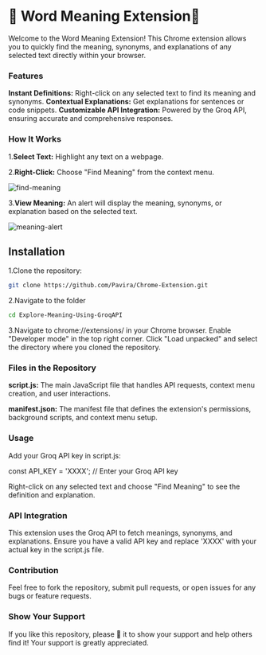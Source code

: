 # 🚀 **Word Meaning Extension**🚀 

Welcome to the Word Meaning Extension! This Chrome extension allows you to quickly find the meaning, synonyms, and explanations of any selected text directly within your browser.

### **Features**

**Instant Definitions:** 
Right-click on any selected text to find its meaning and synonyms.
**Contextual Explanations:** 
Get explanations for sentences or code snippets.
**Customizable API Integration:**
Powered by the Groq API, ensuring accurate and comprehensive responses.

### **How It Works**

1.**Select Text:** Highlight any text on a webpage.

2.**Right-Click:** Choose "Find Meaning" from the context menu.

![find-meaning](https://github.com/user-attachments/assets/67d42d3d-d3a2-45bb-b454-164c4d15f370)


3.**View Meaning:**
An alert will display the meaning, synonyms, or explanation based on the selected text.

![meaning-alert](https://github.com/user-attachments/assets/af0eb304-449b-4a93-b3cb-19d6dd460b14)


## **Installation**

1.Clone the repository:
```bash
git clone https://github.com/Pavira/Chrome-Extension.git
```
2.Navigate to the folder
```bash
cd Explore-Meaning-Using-GroqAPI
```
3.Navigate to chrome://extensions/ in your Chrome browser.
Enable "Developer mode" in the top right corner.
Click "Load unpacked" and select the directory where you cloned the repository.

### **Files in the Repository**

**script.js:** The main JavaScript file that handles API requests, context menu creation, and user interactions.

**manifest.json:** The manifest file that defines the extension's permissions, background scripts, and context menu setup.

### **Usage**

Add your Groq API key in script.js:

const API_KEY = 'XXXX'; // Enter your Groq API key

Right-click on any selected text and choose "Find Meaning" to see the definition and explanation.

### **API Integration**

This extension uses the Groq API to fetch meanings, synonyms, and explanations. Ensure you have a valid API key and replace 'XXXX' with your actual key in the script.js file.

### **Contribution**

Feel free to fork the repository, submit pull requests, or open issues for any bugs or feature requests.

### **Show Your Support**

If you like this repository, please 🌟 it to show your support and help others find it! Your support is greatly appreciated.
